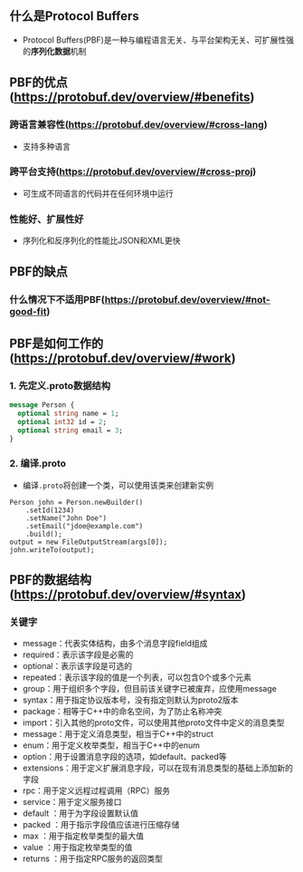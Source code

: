 ## 什么是Protocol Buffers
- Protocol Buffers(PBF)是一种与编程语言无关、与平台架构无关、可扩展性强的**序列化数据**机制
## PBF的优点(https://protobuf.dev/overview/#benefits)
### 跨语言兼容性(https://protobuf.dev/overview/#cross-lang)
- 支持多种语言
### 跨平台支持(https://protobuf.dev/overview/#cross-proj)
- 可生成不同语言的代码并在任何环境中运行
### 性能好、扩展性好
- 序列化和反序列化的性能比JSON和XML更快
## PBF的缺点
### 什么情况下不适用PBF(https://protobuf.dev/overview/#not-good-fit)
## PBF是如何工作的(https://protobuf.dev/overview/#work)
### 1. 先定义.proto数据结构
```protobuf
message Person {
  optional string name = 1;
  optional int32 id = 2;
  optional string email = 3;
}
```
### 2. 编译.proto
- 编译`.proto`将创建一个类，可以使用该类来创建新实例
```
Person john = Person.newBuilder()
    .setId(1234)
    .setName("John Doe")
    .setEmail("jdoe@example.com")
    .build();
output = new FileOutputStream(args[0]);
john.writeTo(output);
```
## PBF的数据结构(https://protobuf.dev/overview/#syntax)
### 关键字
- message：代表实体结构，由多个消息字段field组成
- required：表示该字段是必需的 
- optional：表示该字段是可选的 
- repeated：表示该字段的值是一个列表，可以包含0个或多个元素 
- group：用于组织多个字段，但目前该关键字已被废弃，应使用message 
- syntax：用于指定协议版本号，没有指定则默认为proto2版本 
- package：相等于C++中的命名空间，为了防止名称冲突 
- import：引入其他的proto文件，可以使用其他proto文件中定义的消息类型 
- message：用于定义消息类型，相当于C++中的struct 
- enum：用于定义枚举类型，相当于C++中的enum 
- option：用于设置消息字段的选项，如default、packed等 
- extensions：用于定义扩展消息字段，可以在现有消息类型的基础上添加新的字段 
- rpc：用于定义远程过程调用（RPC）服务 
- service：用于定义服务接口 
- default ：用于为字段设置默认值 
- packed ：用于指示字段值应该进行压缩存储 
- max ：用于指定枚举类型的最大值 
- value ：用于指定枚举类型的值 
- returns ：用于指定RPC服务的返回类型
